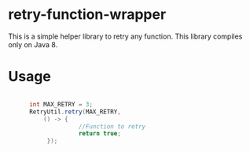 # retry-function-wrapper

This is a simple helper library to retry any function. This library compiles only on Java 8.

# Usage

```java

      int MAX_RETRY = 3;
      RetryUtil.retry(MAX_RETRY,
          () -> {
                    //Function to retry
                    return true;
           });

```